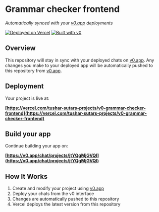 # Grammar checker frontend

*Automatically synced with your [v0.app](https://v0.app) deployments*

[![Deployed on Vercel](https://img.shields.io/badge/Deployed%20on-Vercel-black?style=for-the-badge&logo=vercel)](https://vercel.com/tushar-sutars-projects/v0-grammar-checker-frontend)
[![Built with v0](https://img.shields.io/badge/Built%20with-v0.app-black?style=for-the-badge)](https://v0.app/chat/projects/jtYQgMjGVQl)

## Overview

This repository will stay in sync with your deployed chats on [v0.app](https://v0.app).
Any changes you make to your deployed app will be automatically pushed to this repository from [v0.app](https://v0.app).

## Deployment

Your project is live at:

**[https://vercel.com/tushar-sutars-projects/v0-grammar-checker-frontend](https://vercel.com/tushar-sutars-projects/v0-grammar-checker-frontend)**

## Build your app

Continue building your app on:

**[https://v0.app/chat/projects/jtYQgMjGVQl](https://v0.app/chat/projects/jtYQgMjGVQl)**

## How It Works

1. Create and modify your project using [v0.app](https://v0.app)
2. Deploy your chats from the v0 interface
3. Changes are automatically pushed to this repository
4. Vercel deploys the latest version from this repository